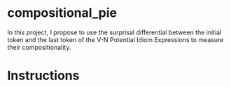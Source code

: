 # compositional_pie
In this project, I propose to use the surprisal differential between the initial token and the last token of the V-N Potential Idiom Expressions to measure their compositionality.

# Instructions

